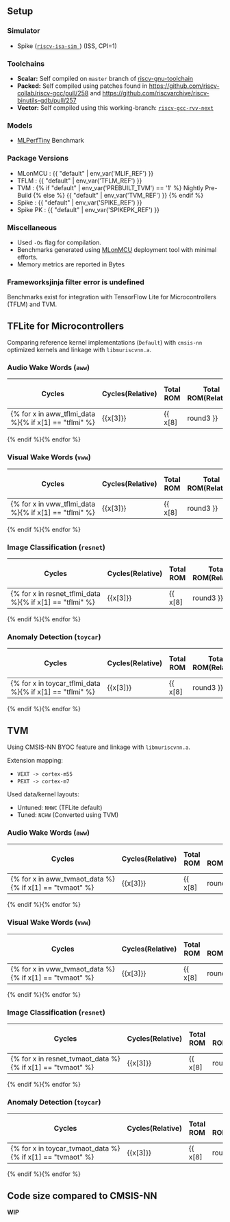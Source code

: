 ## Setup

### Simulator

- Spike ([`riscv-isa-sim `](https://github.com/riscv-software-src/riscv-isa-sim)) (ISS, CPI=1)

### Toolchains

- **Scalar:** Self compiled on `master` branch of [riscv-gnu-toolchain](https://github.com/riscv-collab/riscv-gnu-toolchain)
- **Packed:** Self compiled using patches found in https://github.com/riscv-collab/riscv-gcc/pull/258 and https://github.com/riscvarchive/riscv-binutils-gdb/pull/257
- **Vector:** Self compiled using this working-branch: [`riscv-gcc-rvv-next`](https://github.com/riscv-collab/riscv-gcc/tree/riscv-gcc-rvv-next)

### Models

- [MLPerfTiny](https://github.com/mlcommons/tiny) Benchmark

### Package Versions

- MLonMCU : {{ "default" | env_var('MLIF_REF') }}
- TFLM :  {{ "default" | env_var('TFLM_REF') }}
- TVM : {% if "default" | env_var('PREBUILT_TVM') == '1' %} Nightly Pre-Build {% else %} {{ "default" | env_var('TVM_REF') }} {% endif %}
- Spike : {{ "default" | env_var('SPIKE_REF') }}
- Spike PK : {{ "default" | env_var('SPIKEPK_REF') }}


### Miscellaneous

- Used `-Os` flag for compilation.
- Benchmarks generated using [MLonMCU](https://github.com/tum-ei-eda/mlonmcu) deployment tool with minimal efforts.
- Memory metrics are reported in Bytes

### Frameworksjinja filter error is undefined

Benchmarks exist for integration with TensorFlow Lite for Microcontrollers (TFLM) and TVM.

## TFLite for Microcontrollers

Comparing reference kernel implementations (`Default`) with `cmsis-nn` optimized kernels and linkage with `libmuriscvnn.a`.


### Audio Wake Words (`aww`)

|  Cycles   | Cycles(Relative) | Total ROM | Total ROM(Relative) | Total RAM | Total RAM(Relative) | ROM read-only | ROM code | VLEN | Kernels    | Extensions |
| --------- | ---------------- |---------- | ------------------- |---------- | ------------------- | ------------- | -------- | ---- | ---------- | ---------- |
{% for x in aww_tflmi_data %}{% if x[1] == "tflmi" %}| {{x[3]}} | {{ x[8] | round3 }} | {{x[4]}} | {{ x[9] | round3 }} | {{x[5]}} | {{ x[10] | round3 }} | {{x[6]}} | {{x[7]}} | {{x[11]}} |  {{x[12]}} | {{x[13]}} |
{% endif %}{% endfor %} 

### Visual Wake Words (`vww`)

|  Cycles   | Cycles(Relative) | Total ROM | Total ROM(Relative) | Total RAM | Total RAM(Relative) | ROM read-only | ROM code | VLEN | Kernels    | Extensions |
| --------- | ---------------- |---------- | ------------------- |---------- | ------------------- | ------------- | -------- | ---- | ---------- | ---------- |
{% for x in vww_tflmi_data %}{% if x[1] == "tflmi" %}| {{x[3]}} | {{ x[8] | round3 }} | {{x[4]}} | {{ x[9] | round3 }} | {{x[5]}} | {{ x[10] | round3 }} | {{x[6]}} | {{x[7]}} | {{x[11]}} |  {{x[12]}} | {{x[13]}} |
{% endif %}{% endfor %} 


### Image Classification (`resnet`)

|  Cycles   | Cycles(Relative) | Total ROM | Total ROM(Relative) | Total RAM | Total RAM(Relative) | ROM read-only | ROM code | VLEN | Kernels    | Extensions |
| --------- | ---------------- |---------- | ------------------- |---------- | ------------------- | ------------- | -------- | ---- | ---------- | ---------- |
{% for x in resnet_tflmi_data %}{% if x[1] == "tflmi" %}| {{x[3]}} | {{ x[8] | round3 }} | {{x[4]}} | {{ x[9] | round3 }} | {{x[5]}} | {{ x[10] | round3 }} | {{x[6]}} | {{x[7]}} | {{x[11]}} |  {{x[12]}} | {{x[13]}} |
{% endif %}{% endfor %} 

### Anomaly Detection (`toycar`)

|  Cycles   | Cycles(Relative) | Total ROM | Total ROM(Relative) | Total RAM | Total RAM(Relative) | ROM read-only | ROM code | VLEN | Kernels    | Extensions |
| --------- | ---------------- |---------- | ------------------- |---------- | ------------------- | ------------- | -------- | ---- | ---------- | ---------- |
{% for x in toycar_tflmi_data %}{% if x[1] == "tflmi" %}| {{x[3]}} | {{ x[8] | round3 }} | {{x[4]}} | {{ x[9] | round3 }} | {{x[5]}} | {{ x[10] | round3 }} | {{x[6]}} | {{x[7]}} | {{x[11]}} |  {{x[12]}} | {{x[13]}} |
{% endif %}{% endfor %} 

## TVM

Using CMSIS-NN BYOC feature and linkage with `libmuriscvnn.a`.

Extension mapping:
- `VEXT -> cortex-m55`
- `PEXT -> cortex-m7`

Used data/kernel layouts:
- Untuned: `NHWC` (TFLite default)
- Tuned: `NCHW` (Converted using TVM)

### Audio Wake Words (`aww`)

|  Cycles   | Cycles(Relative) | Total ROM | Total ROM(Relative) | Total RAM | Total RAM(Relative) | ROM read-only | ROM code | VLEN |  Layout   | Kernels    | Extensions |
| --------- | ---------------- |---------- | ------------------- |---------- | ------------------- | ------------- | -------- | ---- | --------- | ---------- | ---------- |
{% for x in aww_tvmaot_data %}{% if x[1] == "tvmaot" %}| {{x[3]}} | {{ x[8] | round3 }} | {{x[4]}} | {{ x[9] | round3 }} | {{x[5]}} | {{ x[10] | round3 }} | {{x[6]}} | {{x[7]}} | {{x[12]}} | {{x[11]}} | {{x[13]}} | {{x[14]}} |
{% endif %}{% endfor %} 

### Visual Wake Words (`vww`)

|  Cycles   | Cycles(Relative) | Total ROM | Total ROM(Relative) | Total RAM | Total RAM(Relative) | ROM read-only | ROM code | VLEN |  Layout   | Kernels    | Extensions |
| --------- | ---------------- |---------- | ------------------- |---------- | ------------------- | ------------- | -------- | ---- | --------- | ---------- | ---------- |
{% for x in vww_tvmaot_data %}{% if x[1] == "tvmaot" %}| {{x[3]}} | {{ x[8] | round3 }} | {{x[4]}} | {{ x[9] | round3 }} | {{x[5]}} | {{ x[10] | round3 }} | {{x[6]}} | {{x[7]}} | {{x[12]}} | {{x[11]}} | {{x[13]}} | {{x[14]}} |
{% endif %}{% endfor %} 

### Image Classification (`resnet`)

|  Cycles   | Cycles(Relative) | Total ROM | Total ROM(Relative) | Total RAM | Total RAM(Relative) | ROM read-only | ROM code | VLEN |  Layout   | Kernels    | Extensions |
| --------- | ---------------- |---------- | ------------------- |---------- | ------------------- | ------------- | -------- | ---- | --------- | ---------- | ---------- |
{% for x in resnet_tvmaot_data %}{% if x[1] == "tvmaot" %}| {{x[3]}} | {{ x[8] | round3 }} | {{x[4]}} | {{ x[9] | round3 }} | {{x[5]}} | {{ x[10] | round3 }} | {{x[6]}} | {{x[7]}} | {{x[12]}} | {{x[11]}} | {{x[13]}} | {{x[14]}} |
{% endif %}{% endfor %}

### Anomaly Detection (`toycar`)

|  Cycles   | Cycles(Relative) | Total ROM | Total ROM(Relative) | Total RAM | Total RAM(Relative) | ROM read-only | ROM code | VLEN |  Layout   | Kernels    | Extensions |
| --------- | ---------------- |---------- | ------------------- |---------- | ------------------- | ------------- | -------- | ---- | --------- | ---------- | ---------- |
{% for x in toycar_tvmaot_data %}{% if x[1] == "tvmaot" %}| {{x[3]}} | {{ x[8] | round3 }} | {{x[4]}} | {{ x[9] | round3 }} | {{x[5]}} | {{ x[10] | round3 }} | {{x[6]}} | {{x[7]}} | {{x[12]}} | {{x[11]}} | {{x[13]}} | {{x[14]}} |
{% endif %}{% endfor %}


## Code size compared to CMSIS-NN

**WIP**
